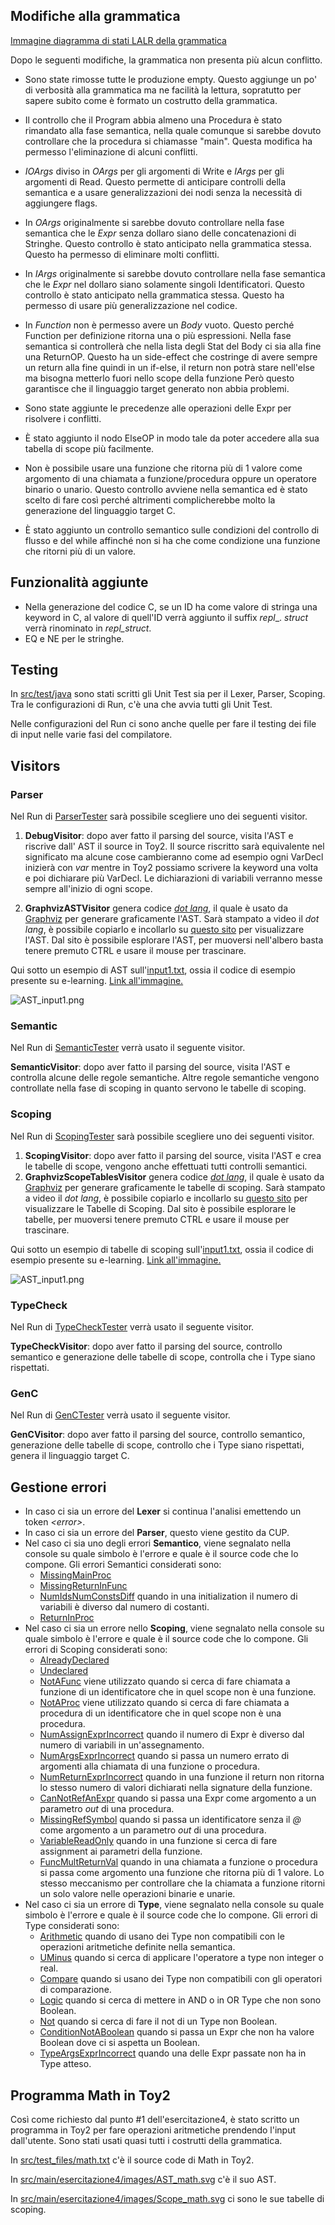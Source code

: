 ## Modifiche alla grammatica

[Immagine diagramma di stati LALR della grammatica](src/main/esercitazione5/images/LALR.svg)

Dopo le seguenti modifiche, la grammatica non presenta più alcun conflitto.

- Sono state rimosse tutte le produzione empty. Questo aggiunge un po' di verbosità alla grammatica
  ma
  ne facilità la lettura, sopratutto per sapere subito come è formato un costrutto della grammatica.

- Il controllo che il Program abbia almeno una Procedura è stato rimandato alla fase semantica,
  nella
  quale comunque si sarebbe dovuto controllare che la procedura si chiamasse "main". Questa modifica
  ha
  permesso l'eliminazione di alcuni conflitti.

- _IOArgs_ diviso in _OArgs_ per gli argomenti di Write e _IArgs_ per gli argomenti di Read. Questo
  permette di anticipare controlli della semantica e a usare generalizzazioni dei nodi senza la
  necessità
  di aggiungere flags.

- In _OArgs_ originalmente si sarebbe dovuto controllare nella fase semantica che le _Expr_ senza
  dollaro siano delle concatenazioni di Stringhe. Questo controllo è stato anticipato nella
  grammatica
  stessa. Questo ha permesso di eliminare molti conflitti.

- In _IArgs_ originalmente si sarebbe dovuto controllare nella fase semantica che le _Expr_ nel
  dollaro siano solamente singoli Identificatori. Questo controllo è stato anticipato nella
  grammatica
  stessa. Questo ha permesso di usare più generalizzazione nel codice.

- In _Function_ non è permesso avere un _Body_ vuoto. Questo perché Function per definizione ritorna
  una o più espressioni. Nella fase semantica si controllerà che nella lista degli Stat del Body ci
  sia alla fine una ReturnOP. Questo ha un side-effect che costringe di avere sempre un return alla
  fine quindi in un if-else, il return non potrà stare nell'else ma bisogna metterlo fuori nello
  scope della funzione Però questo garantisce che il linguaggio target generato non abbia problemi.

- Sono state aggiunte le precedenze alle operazioni delle Expr per risolvere i conflitti.

- È stato aggiunto il nodo ElseOP in modo tale da poter accedere alla sua tabella di scope più
  facilmente.

- Non è possibile usare una funzione che ritorna più di 1 valore come
  argomento di una chiamata a funzione/procedura oppure un operatore binario o unario.
  Questo controllo avviene nella semantica ed è stato scelto di fare così perché altrimenti
  complicherebbe molto la generazione del linguaggio target C.

- È stato aggiunto un controllo semantico sulle condizioni del controllo di flusso e del while
  affinché non si ha che come condizione una funzione che ritorni più di un valore.

## Funzionalità aggiunte

- Nella generazione del codice C, se un ID ha come valore di stringa una keyword in C, al valore di
  quell'ID verrà aggiunto il suffix _repl__.
  _struct_ verrà rinominato in _repl_struct_.
- EQ e NE per le stringhe.

## Testing

In [src/test/java](src/test/java) sono stati scritti gli Unit Test sia per il Lexer, Parser,
Scoping.
Tra le configurazioni di Run, c'è una che avvia tutti gli Unit Test.

Nelle configurazioni del Run ci sono anche quelle per fare il testing dei file di input nelle varie
fasi del compilatore.

## Visitors

### Parser

Nel Run di [ParserTester](src/main/esercitazione5/ParserTester.java) sarà possibile scegliere uno
dei seguenti visitor.

1. **DebugVisitor**: dopo aver fatto il parsing del source, visita l'AST e riscrive dall'
   AST il source in Toy2.
   Il source riscritto sarà equivalente nel significato ma alcune cose cambieranno come ad esempio
   ogni VarDecl inizierà con _var_ mentre in Toy2 possiamo scrivere la keyword una volta e poi
   dichiarare
   più VarDecl.
   Le dichiarazioni di variabili verranno messe sempre all'inizio di ogni scope.

2. **GraphvizASTVisitor** genera codice
   _[dot lang](https://graphviz.org/doc/info/lang.html)_, il
   quale è usato da [Graphviz](https://graphviz.org/) per generare graficamente l'AST.
   Sarà stampato
   a video il _dot lang_, è possibile copiarlo e incollarlo
   su [questo sito](http://magjac.com/graphviz-visual-editor/) per visualizzare l'AST.
   Dal sito è
   possibile esplorare l'AST, per muoversi nell'albero basta tenere premuto CTRL e usare il mouse
   per trascinare.

Qui sotto un esempio di AST sull'[input1.txt](/src/test_files/input1.txt), ossia il codice di
esempio presente su e-learning.
[Link all'immagine.](src/main/esercitazione5/images/AST_input1.svg)

![AST_input1.png](src/main/esercitazione5/images/AST_input1.png)

### Semantic

Nel Run di [SemanticTester](src/main/esercitazione5/SemanticTester.java) verrà usato il seguente
visitor.

**SemanticVisitor**: dopo aver fatto il parsing del source, visita l'AST e controlla alcune delle
regole semantiche.
Altre regole semantiche vengono controllate nella fase di scoping in quanto servono le tabelle di
scoping.

### Scoping

Nel Run di [ScopingTester](src/main/esercitazione5/ScopingTester.java) sarà possibile scegliere uno
dei seguenti visitor.

1. **ScopingVisitor**: dopo aver fatto il parsing del source, visita l'AST e crea le tabelle di
   scope, vengono anche effettuati tutti controlli semantici.
2. **GraphvizScopeTablesVisitor** genera codice
   _[dot lang](https://graphviz.org/doc/info/lang.html)_, il
   quale è usato da [Graphviz](https://graphviz.org/) per generare graficamente le tabelle di
   scoping.
   Sarà stampato a video il _dot lang_, è possibile copiarlo e incollarlo
   su [questo sito](http://magjac.com/graphviz-visual-editor/) per visualizzare le Tabelle di
   Scoping.
   Dal sito è possibile esplorare le tabelle, per muoversi tenere premuto CTRL e usare il mouse
   per trascinare.

Qui sotto un esempio di tabelle di scoping sull'[input1.txt](/src/test_files/input1.txt), ossia il
codice di esempio presente su e-learning.
[Link all'immagine.](src/main/esercitazione5/images/Scope_input1.svg)

![AST_input1.png](src/main/esercitazione5/images/Scope_input1.png)

### TypeCheck

Nel Run di [TypeCheckTester](src/main/esercitazione5/TypeCheckTester.java) verrà usato il seguente
visitor.

**TypeCheckVisitor**: dopo aver fatto il parsing del source, controllo semantico e generazione delle
tabelle di scope, controlla che i Type siano rispettati.

### GenC

Nel Run di [GenCTester](src/main/esercitazione5/GenCTester.java) verrà usato il seguente
visitor.

**GenCVisitor**: dopo aver fatto il parsing del source, controllo semantico, generazione delle
tabelle di scope, controllo che i Type siano rispettati, genera il linguaggio target C.

## Gestione errori

- In caso ci sia un errore del **Lexer** si continua l'analisi emettendo un token _\<error\>_.
- In caso ci sia un errore del **Parser**, questo viene gestito da CUP.
- Nel caso ci sia uno degli errori **Semantico**, viene segnalato nella console su quale simbolo è
  l'errore e quale è il source code che lo compone.
  Gli errori Semantici considerati sono:
    - [MissingMainProc](src/main/esercitazione5/semantic/exceptions/MissingMainProcSemanticException.java)
    - [MissingReturnInFunc](src/main/esercitazione5/semantic/exceptions/MissingReturnInFuncSemanticException.java)
    - [NumIdsNumConstsDiff](src/main/esercitazione5/semantic/exceptions/NumIdsNumConstsDiffSemanticException.java)
      quando in una initialization il numero di variabili è diverso dal numero di
      costanti.
    - [ReturnInProc](src/main/esercitazione5/semantic/exceptions/ReturnInProcSemanticException.java)
- Nel caso ci sia un errore nello **Scoping**, viene segnalato nella console su quale simbolo è
  l'errore e quale è il source code che lo compone.
  Gli errori di Scoping considerati sono:
    - [AlreadyDeclared](src/main/esercitazione5/scope/exceptions/AlreadyDeclaredScopeException.java)
    - [Undeclared](src/main/esercitazione5/scope/exceptions/UndeclaredScopeException.java)
    - [NotAFunc](src/main/esercitazione5/scope/exceptions/NotAFuncScopeException.java) viene
      utilizzato quando si cerca di fare chiamata a funzione di un identificatore che in quel
      scope non è una funzione.
    - [NotAProc](src/main/esercitazione5/scope/exceptions/NotAProcScopeException.java) viene
      utilizzato quando si cerca di fare chiamata a procedura di un identificatore che in quel
      scope non è una procedura.
    - [NumAssignExprIncorrect](src/main/esercitazione5/scope/exceptions/NumAssignExprIncorrectScopeException.java)
      quando il numero di Expr è diverso dal numero di variabili in
      un'assegnamento.
    - [NumArgsExprIncorrect](src/main/esercitazione5/scope/exceptions/NumArgsExprIncorrectScopeException.java)
      quando si passa un numero errato di argomenti alla chiamata di una funzione
      o procedura.
    - [NumReturnExprIncorrect](src/main/esercitazione5/scope/exceptions/NumReturnExprIncorrectScopeException.java)
      quando in una funzione il return non ritorna lo stesso numero di valori
      dichiarati nella signature della funzione.
    - [CanNotRefAnExpr](src/main/esercitazione5/scope/exceptions/CanNotRefAnExprScopeException.java)
      quando si passa una Expr come argomento a un parametro _out_ di una
      procedura.
    - [MissingRefSymbol](src/main/esercitazione5/scope/exceptions/MissingRefSymbolScopeException.java)
      quando si passa un identificatore senza il _@_ come argomento a un parametro
      _out_ di una procedura.
    - [VariableReadOnly](src/main/esercitazione5/scope/exceptions/VariableReadOnlyScopeException.java)
      quando in una funzione si cerca di fare assignment ai parametri della
      funzione.
    - [FuncMultReturnVal](src/main/esercitazione5/scope/exceptions/FuncMultReturnValScopeException.java)
      quando in una chiamata a funzione o procedura si passa come argomento una
      funzione che ritorna più di 1 valore.
      Lo stesso meccanismo per controllare che la chiamata a funzione ritorni un
      solo valore nelle operazioni binarie e unarie.
- Nel caso ci sia un errore di **Type**, viene segnalato nella console su quale simbolo è
  l'errore e quale è il source code che lo compone.
  Gli errori di Type considerati sono:
    - [Arithmetic](src/main/esercitazione5/typecheck/exceptions/ArithmeticTypeCheckException.java)
      quando di usano dei Type non compatibili con le operazioni aritmetiche definite nella
      semantica.
    - [UMinus](src/main/esercitazione5/typecheck/exceptions/UMinusTypeCheckException.java) quando
      si cerca di applicare l'operatore a type non integer o real.
    - [Compare](src/main/esercitazione5/typecheck/exceptions/CompareTypeCheckException.java) quando
      si usano dei Type non compatibili con gli operatori di comparazione.
    - [Logic](src/main/esercitazione5/typecheck/exceptions/LogicTypeCheckException.java) quando
      si cerca di mettere in AND o in OR Type che non sono Boolean.
    - [Not](src/main/esercitazione5/typecheck/exceptions/NotTypeCheckException.java) quando si
      cerca di fare il not di un Type non Boolean.
    - [ConditionNotABoolean](src/main/esercitazione5/typecheck/exceptions/ConditionNotABooleanTypeCheckException.java)
      quando si passa un Expr che non ha valore Boolean dove ci si aspetta un Boolean.
    - [TypeArgsExprIncorrect](src/main/esercitazione5/typecheck/exceptions/TypeArgsExprIncorrectTypeCheckException.java)
      quando una delle Expr passate non ha in Type atteso.

## Programma Math in Toy2

Così come richiesto dal punto #1 dell'esercitazione4, è stato scritto un programma in Toy2 per fare
operazioni
aritmetiche prendendo l'input dall'utente. Sono stati usati quasi tutti i costrutti della
grammatica.

In [src/test_files/math.txt](src/test_files/math.txt) c'è il source code di Math in Toy2.

In [src/main/esercitazione4/images/AST_math.svg](src/main/esercitazione5/images/AST_math.svg) c'è il
suo AST.

In [src/main/esercitazione4/images/Scope_math.svg](src/main/esercitazione5/images/Scope_math.svg) ci
sono le sue tabelle di scoping.
